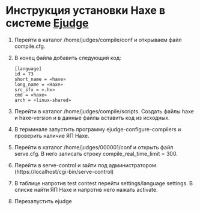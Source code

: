 # Инструкция установки Haxe в системе [Ejudge](http://ejudge.ru)

1. Перейти в каталог /home/judges/compile/conf и открываем файл compile.cfg.
2. В конец файла добавить следующий код:

    ```
    [language]
    id = 73
    short_name = «haxe»
    long_name = «Haxe»
    src_sfx = «.hx»
    cmd = «haxe»
    arch = «linux-shared»
    ```
    
3. Перейти в каталог /home/judges/compile/scripts. Создать файлы haxe и haxe-version и в данные файлы вставить код из исходных.
4. В терминале запустить программу ejudge-configure-compilers и проверить наличие ЯП Haxe.
5. Перейти в каталог /home/judges/000001/conf и открыть файл serve.cfg. В него записать строку compile_real_time_limit = 300.
6. Перейти в serve-control и зайти под администратором. (https://localhost/cgi-bin/serve-control)
7. В таблице напротив test contest перейти settings/language settings. В списке найти ЯП Haxe и напротив него нажать activate.
8. Перезапустить ejudge
